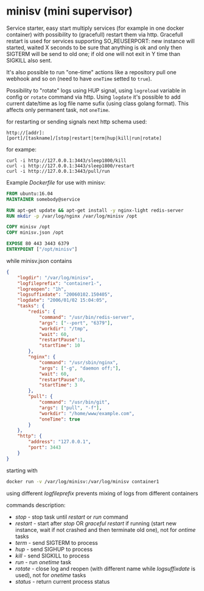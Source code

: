 # minisv (mini supervisor)

Service starter, easy start multiply services (for example in one docker
container) with possibility to (gracefull) restart them via
http. Gracefull restart is used for services supporting SO_REUSERPORT:
new instance will started, waited X seconds to be sure that anything
is ok and only then SIGTERM will be send to old one; if old one
will not exit in Y time than SIGKILL also sent.

It's also possible to run "one-time" actions like a repository pull one
webhook and so on (need to have `oneTime` setted to `true`).

Possibility to "rotate" logs using HUP signal, using `logreload` variable
in config or `rotate` command via http. Using `logdate` it's possible to
add current date/time as log file name sufix (using class golang format).
This affects only permanent task, not `oneTime`.

for restarting or sending signals next http schema used:

`http://[addr]:[port]/[taskname]/[stop|restart|term|hup|kill|run|rotate]`

for exampe:
```
curl -i http://127.0.0.1:3443/sleep1800/kill
curl -i http://127.0.0.1:3443/sleep1800/restart
curl -i http://127.0.0.1:3443/pull/run
```

Example *Dockerfile* for use with minisv:

```Dockerfile
FROM ubuntu:16.04
MAINTAINER somebody@service

RUN apt-get update && apt-get install -y nginx-light redis-server
RUN mkdir -p /var/log/nginx /var/log/minisv /opt

COPY minisv /opt
COPY minisv.json /opt

EXPOSE 80 443 3443 6379
ENTRYPOINT ["/opt/minisv"]
```

while minisv.json contains

```json
{
    "logdir": "/var/log/minisv",
    "logfileprefix": "container1-",
    "logreopen": "1h",
    "logsuffixdate": "20060102.150405",
    "logdate": "2006/01/02 15:04:05",
    "tasks": {
        "redis": {
            "command": "/usr/bin/redis-server",
            "args": ["--port", "6379"],
            "workdir": "/tmp",
            "wait": 60,
            "restartPause":1,
            "startTime": 10
        },
        "nginx": {
            "command": "/usr/sbin/nginx",
            "args": ["-g", "daemon off;"],
            "wait": 60,
            "restartPause":0,
            "startTime": 3
        },
        "pull": {
            "command": "/usr/bin/git",
            "args": ["pull", "-f"],
            "workdir": "/home/www/example.com",
            "oneTime": true
        }
    },
    "http": {
        "address": "127.0.0.1",
        "port": 3443
    }
}
```

starting with
```bash
docker run -v /var/log/minisv:/var/log/minisv container1
```

using different *logfileprefix* prevents mixing of logs from different containers

commands description:
* *stop* - stop task until *restart* or *run* command
* *restart* - start after *stop* OR _graceful restart_ if running (start new instance, wait if not crashed and then terminate old one), not for _ontime_ tasks
* *term* - send SIGTERM to process
* *hup* - send SIGHUP to process
* *kill* - send SIGKILL to process
* *run* - run _onetime_ task
* *rotate* - close log and reopen (with different name while _logsuffixdate_ is used), not for _onetime_ tasks
* *status* - return current process status
